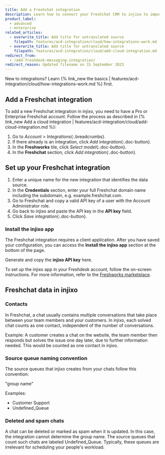 ```yaml
---
title: Add a Freshchat integration
description: Learn how to connect your Freshchat CRM to injixo to import data.
product_label:
  - advanced
  - enterprise
related_articles:
  - overwrite_title: Add title for untranslated source
    filepath: features/acd-integration/cloud/how-integrations-work.md
  - overwrite_title: Add title for untranslated source
    filepath: features/acd-integration/cloud/add-cloud-integration.md
redirect_from:
  - /add-freshdesk-messaging-integration/
redirect_reason: Updated filename on 15 September 2023
---
```


New to integrations? Learn {% link_new the basics | features/acd-integration/cloud/how-integrations-work.md %} first.

## Add a Freshchat integration

To add a new Freshchat integration in injixo, you need to have a Pro or Enterprise Freshchat account. Follow the process as described in {% link_new Add a cloud integration | features/acd-integration/cloud/add-cloud-integration.md %}:

1. Go to _Account > Integrations_{:.breadcrumbs}.
2. If there already is an integration, click _Add integration_{:.doc-button}.
3. In the **Freshworks** tile, click _Select model_{:.doc-button}.
4. In the **Freshchat** section, click _Add integration_{:.doc-button}.

## Set up your Freshchat integration 

1. Enter a unique name for the new integration that identifies the data source.
2. In the **Credentials** section, enter your full Freshchat domain name including the subdomain, e.g. example.freshchat.com.
3. Go to Freshchat and copy a valid API key of a user with the Account Administrator role.
4. Go back to injixo and paste the API key in the **API key** field.
5. Click _Save integration_{:.doc-button}. 

### Install the injixo app

The Freshchat integration requires a client application. After you have saved your configuration, you can access the **Install the injixo app** section at the bottom of the page.

Generate and copy the **injixo API key** here.

To set up the injixo app in your Freshdesk account, follow the on-screen instructions. For more information, refer to the [Freshworks marketplace](https://www.freshworks.com/apps/freshdesk/injixo_connect).

## Freshchat data in injixo

### Contacts

In Freshchat, a chat usually contains multiple conversations that take place between your team members and your customers. In injixo, each solved chat counts as one contact, independent of the number of conversations.

Example: A customer creates a chat on the website, the team member then responds but solves the issue one day later, due to further information needed. This would be counted as one contact in injixo.

### Source queue naming convention

The source queues that injixo creates from your chats follow this convention:

"group name"

Examples:

- Customer Support
- Undefined_Queue

### Deleted and spam chats

A chat can be deleted or marked as spam when it is updated. In this case, the integration cannot determine the group name. The source queues that count such chats are labeled Undefined_Queue. Typically, these queues are irrelevant for scheduling your people's workload.


